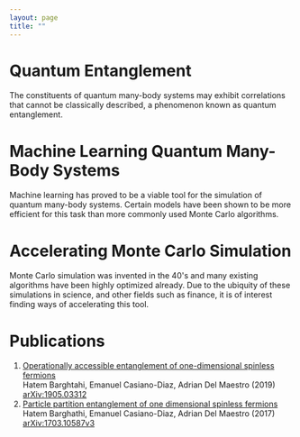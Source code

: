 ```yaml
---
layout: page
title: ""
---
```


# Quantum Entanglement

The constituents of quantum many-body systems may exhibit correlations that cannot be classically described, a phenomenon known as quantum entanglement.

# Machine Learning Quantum Many-Body Systems

Machine learning has proved to be a viable tool for the simulation of quantum many-body systems. Certain models have been shown to be more efficient for this task than more commonly used Monte Carlo algorithms.

# Accelerating Monte Carlo Simulation

Monte Carlo simulation was invented in the 40's and many existing algorithms have been highly optimized already. Due to the ubiquity of these simulations in science, and other fields such as finance, it is of interest finding ways of accelerating this tool.

# Publications

1. [Operationally accessible entanglement of one-dimensional spinless fermions](https://journals.aps.org/pra/abstract/10.1103/PhysRevA.100.022324)<br>Hatem Barghtahi, Emanuel Casiano-Diaz, Adrian Del Maestro (2019)<br>[arXiv:1905.03312](https://doi.org/10.48550/arXiv.1905.03312)
2. [Particle partition entanglement of one dimensional spinless fermions](https://iopscience.iop.org/article/10.1088/1742-5468/aa819a/meta)<br>Hatem Barghathi, Emanuel Casiano-Diaz, Adrian Del Maestro (2017)<br>[arXiv:1703.10587v3](https://doi.org/10.48550/arXiv.1703.10587)
